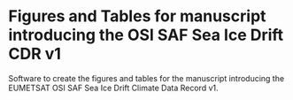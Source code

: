 # Figures and Tables for manuscript introducing the OSI SAF Sea Ice Drift CDR v1

Software to create the figures and tables for the manuscript introducing the EUMETSAT OSI SAF Sea Ice Drift Climate Data Record v1.
